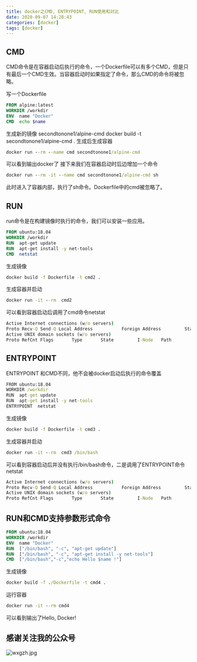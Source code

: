 ```yaml
---
title: docker之CMD, ENTRYPOINT, RUN使用和对比
date: 2020-09-07 14:28:43
categories: [docker]
tags: [docker]
---
```

## CMD
CMD命令是在容器启动后执行的命令，一个Dockerfile可以有多个CMD，但是只有最后一个CMD生效。当容器启动时如果指定了命令，那么CMD的命令将被忽略。
<!--more-->
写一个Dockerfile
``` Dockerfile
FROM alpine:latest
WORKDIR /workdir
ENV  name "Docker"
CMD  echo $name
```
生成新的镜像 secondtonone1/alpine-cmd
docker build -t secondtonone1/alpine-cmd .
生成后生成容器
``` cmd
docker run --rm --name cmd secondtonone1/alpine-cmd
```
可以看到输出docker了
接下来我们在容器启动时后边增加一个命令
``` cmd
docker run --rm -it --name cmd secondtonone1/alpine-cmd sh
```
此时进入了容器内部，执行了sh命令。Dockerfile中的cmd被忽略了。
## RUN
run命令是在构建镜像时执行的命令，我们可以安装一些应用。
``` Dockerfile
FROM ubuntu:18.04
WORKDIR /workdir
RUN  apt-get update
RUN  apt-get install -y net-tools
CMD  netstat
```
生成镜像
``` cmd
docker build -f Dockerfile -t cmd2 .
```
生成容器并启动
``` cmd
docker run -it --rm  cmd2
```
可以看到容器启动后调用了cmd命令netstat
``` cmd
Active Internet connections (w/o servers)
Proto Recv-Q Send-Q Local Address           Foreign Address         State      
Active UNIX domain sockets (w/o servers)
Proto RefCnt Flags       Type       State         I-Node   Path
```
## ENTRYPOINT
ENTRYPOINT 和CMD不同，他不会被docker启动后执行的命令覆盖 
``` cmd
FROM ubuntu:18.04
WORKDIR /workdir
RUN  apt-get update
RUN  apt-get install -y net-tools
ENTRYPOINT  netstat
```
生成镜像
``` cmd
docker build -f Dockerfile -t cmd3 .
```
生成容器并启动
``` cmd
docker run -it --rm  cmd3 /bin/bash
```
可以看到容器启动后并没有执行/bin/bash命令，二是调用了ENTRYPOINT命令netstat
``` cmd
Active Internet connections (w/o servers)
Proto Recv-Q Send-Q Local Address           Foreign Address         State      
Active UNIX domain sockets (w/o servers)
Proto RefCnt Flags       Type       State         I-Node   Path
```
## RUN和CMD支持参数形式命令
``` Dockerfile
FROM ubuntu:18.04
WORKDIR /workdir
ENV  name "Docker"
RUN  ["/bin/bash", "-c", "apt-get update"] 
RUN  ["/bin/bash", "-c", "apt-get install -y net-tools"] 
CMD  ["/bin/bash","-c","echo Hello $name !"]
```
生成镜像
``` cmd
docker build -f ./Dockerfile -t cmd4 .
```
运行容器
``` cmd
docker run -it --rm cmd4
```
可以看到输出了Hello, Docker!
## 感谢关注我的公众号
![wxgzh.jpg](wxgzh.jpg)